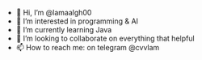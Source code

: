 - 👋 Hi, I’m @lamaalgh00
- 👀 I’m interested in programming & AI
- 🌱 I’m currently learning Java 
- 💞️ I’m looking to collaborate on everything that helpful
- 📫 How to reach me: on telegram @cvvlam

<!---
lamaalgh00/lamaalgh00 is a ✨ special ✨ repository because its `README.md` (this file) appears on your GitHub profile.
You can click the Preview link to take a look at your changes.
--->

